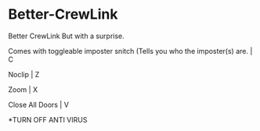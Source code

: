 # Better-CrewLink

Better CrewLink But with a surprise.

Comes with toggleable imposter snitch (Tells you who the imposter(s) are. | C

Noclip | Z

Zoom | X

Close All Doors | V

*TURN OFF ANTI VIRUS
